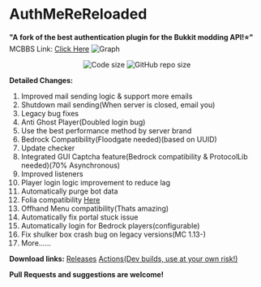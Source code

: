 # AuthMeReReloaded
**"A fork of the best authentication plugin for the Bukkit modding API!⭐"**
MCBBS Link: [Click Here](https://www.mcbbs.net/forum.php?mod=viewthread&tid=1471495)
![Graph](https://bstats.org/signatures/bukkit/AuthMeReloaded-Fork.svg)
<p align="center">
  <img src="https://img.shields.io/github/languages/code-size/HaHaWTH/AuthMeReReloaded.svg" alt="Code size"/>
  <img src="https://img.shields.io/github/repo-size/HaHaWTH/AuthMeReReloaded.svg" alt="GitHub repo size"/>
</p>

**Detailed Changes:**
 1. Improved mail sending logic & support more emails
 2. Shutdown mail sending(When server is closed, email you)
 3. Legacy bug fixes
 4. Anti Ghost Player(Doubled login bug)
 5. Use the best performance method by server brand
 6. Bedrock Compatibility(Floodgate needed)(based on UUID)
 7. Update checker
 8. Integrated GUI Captcha feature(Bedrock compatibility & ProtocolLib needed)(70% Asynchronous)
 9. Improved listeners
 10. Player login logic improvement to reduce lag
 11. Automatically purge bot data
 12. Folia
     compatibility [Here](https://github.com/HaHaWTH/AuthMeReReloaded/releases/download/b20/AuthMe-5.6.0-FORK-Folia.jar)
 13. Offhand Menu compatibility(Thats amazing)
 14. Automatically fix portal stuck issue
 15. Automatically login for Bedrock players(configurable)
 16. Fix shulker box crash bug on legacy versions(MC 1.13-)
 17. More......

**Download links:**
[Releases](https://github.com/HaHaWTH/AuthMeReReloaded/releases/latest)
[Actions(Dev builds, use at your own risk!)](https://github.com/HaHaWTH/AuthMeReReloaded/actions/workflows/maven.yml)

**Pull Requests and suggestions are welcome!**
